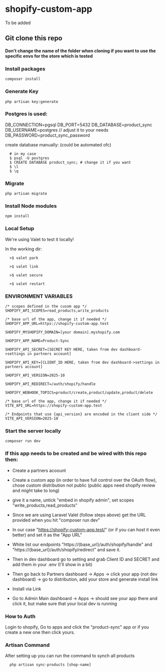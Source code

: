 # shopify-custom-app
To be added

## Git clone this repo

#### Don't change the name of the folder when cloning if you want to use the specific envs for the store which is tested

### Install packages
``` composer install ```

### Generate Key
``` php artisan key:generate ```

### Postgres is used:
DB_CONNECTION=pgsql
DB_PORT=5432
DB_DATABASE=product_sync
DB_USERNAME=postgres // adjust it to your needs
DB_PASSWORD=product_sync_password

create database manually: (could be automated ofc)
```
  # in my case
  $ psql -U postgres 
  $ CREATE DATABASE product_sync; # change it if you want
  $ \l
  $ \q
```

### Migrate
``` php artisan migrate ```

### Install Node modules
``` npm install ```

### Local Setup
We're using Valet to test it locally!

In the working dir:
```
  >$ valet park

  >$ valet link

  >$ valet secure
  
  >$ valet restart
```

### ENVIRONMENT VARIABLES
```
/* scopes defined in the cusom app */
SHOPIFY_API_SCOPES=read_products,write_products

/* base url of the app, change it if needed */
SHOPIFY_APP_URL=https://shopify-custom-app.test

SHOPIFY_MYSHOPIFY_DOMAIN=[your domain].myshopify.com

SHOPIFY_APP_NAME=Product-Sync

SHOPIFY_API_SECRET=[SECRET KEY HERE, taken from dev dashboard->settings in partners account]

SHOPIFY_API_KEY=[CLIENT_ID HERE, taken from dev dashboard->settings in partners account]

SHOPIFY_API_VERSION=2025-10

SHOPIFY_API_REDIRECT=/auth/shopify/handle

SHOPIFY_WEBHOOK_TOPICS=product/create,product/update,product/delete

/* base url of the app, change it if needed */
VITE_API_URL=https://shopify-custom-app.test

/* Endpoints that use {api_version} are encoded in the client side */
VITE_API_VERSION=2025-10
```

### Start the server locally
``` composer run dev ```

### If this app needs to be created and be wired with this repo then:
- Create a partners acoount

- Create a custom app (in order to have full control over the OAuth flow), chose custom distribution not public (public apps need shopify review and might take to long)

- give it a name, untick "embed in shopify admin", set scopes "write_products,read_products"

- Since we are using Laravel Valet (follow steps above) get the URL provided when you hit "composer run dev"

- In our case "https://shopify-custom-app.test/" (or if you can host it even better) and set it as the "App URL"

- White list our endpoints "https://{base_url}/auth/shopify/handle" and "https://{base_url}/auth/shopify/redirect" and save it.

- Then in dev dashboard go to setting and grab Client ID and SECRET and add them in your .env (I'll show in a bit)

- Then go back to Partners dashboard -> Apps -> click your app (not dev dashboard) -> go to distribution, add your store and generate install link

- Install via Link

- Go to Admin Main dashboard -> Apps -> should see your app there and click it, but make sure that your local dev is running

### How to Auth
Login to shopify,
Go to apps and click the "product-sync" app or if you create a new one then click yours.

### Artisan Command
After setting up you can run the command to synch all products
```
  php artisan sync-products [shop-name]
```
